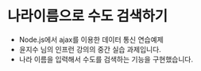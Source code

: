 # 나라이름으로 수도 검색하기

* Node.js에서 ajax를 이용한 데이터 통신 연습예제
* 윤지수 님의 인프런 강의의 중간 실습 과제입니다.
* 나라 이름을 입력해서 수도를 검색하는 기능을 구현했습니다.
